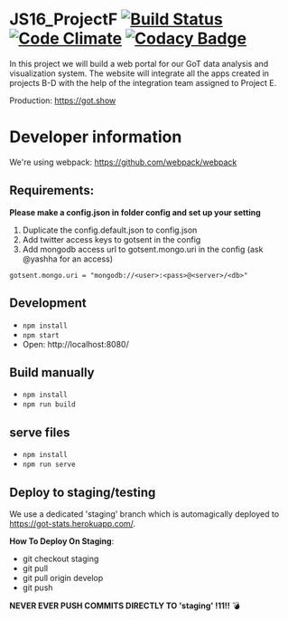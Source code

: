 # JS16_ProjectF [![Build Status](https://travis-ci.org/Rostlab/JS16_ProjectF.svg?branch=react)](https://travis-ci.org/Rostlab/JS16_ProjectF) [![Code Climate](https://codeclimate.com/github/Rostlab/JS16_ProjectF/badges/gpa.svg)](https://codeclimate.com/github/Rostlab/JS16_ProjectF) [![Codacy Badge](https://api.codacy.com/project/badge/grade/cee88a696a9749aa98ea9987ba91b926)](https://www.codacy.com/app/mail_25/JS16_ProjectF)
In this project we will build a web portal for our GoT data analysis and visualization system. The website will integrate all the apps created in projects B-D with the help of the integration team assigned to Project E.

Production:
https://got.show

# Developer information
We're using webpack: https://github.com/webpack/webpack

## Requirements:

**Please make a config.json in folder config and set up your setting**

1. Duplicate the config.default.json to config.json
2. Add twitter access keys to gotsent in the config
3. Add mongodb access url to gotsent.mongo.uri in the config (ask @yashha for an access)

`gotsent.mongo.uri = "mongodb://<user>:<pass>@<server>/<db>"`

## Development
* `npm install`
* `npm start`
* Open: http://localhost:8080/

## Build manually
* `npm install`
* `npm run build`

## serve files
* `npm install`
* `npm run serve`

## Deploy to staging/testing
We use a dedicated 'staging' branch which is automagically deployed to https://got-stats.herokuapp.com/.

**How To Deploy On Staging**:
* git checkout staging
* git pull
* git pull origin develop
* git push

**NEVER EVER PUSH COMMITS DIRECTLY TO 'staging' !11!!** :bomb:

